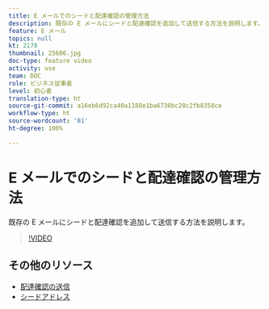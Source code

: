 ```yaml
---
title: E メールでのシードと配達確認の管理方法
description: 既存の E メールにシードと配達確認を追加して送信する方法を説明します。
feature: E メール
topics: null
kt: 2178
thumbnail: 25606.jpg
doc-type: feature video
activity: use
team: DOC
role: ビジネス従事者
level: 初心者
translation-type: ht
source-git-commit: a16eb6d92ca40a1188e1ba6730bc28c2fb8358ce
workflow-type: ht
source-wordcount: '81'
ht-degree: 100%

---
```



# E メールでのシードと配達確認の管理方法

既存の E メールにシードと配達確認を追加して送信する方法を説明します。

>[!VIDEO](https://video.tv.adobe.com/v/25606?quality=12)

## その他のリソース

- [配達確認の送信](https://docs.adobe.com/content/help/ja-JP/campaign-classic/using/transactional-messaging/message-templates/sending-a-proof.html)
- [シードアドレス](https://docs.adobe.com/content/help/ja-JP/campaign-classic/using/configuring-campaign-classic/use-a-custom-recipient-table/seed-addresses.translate.html)